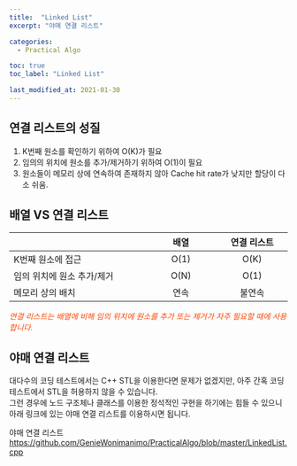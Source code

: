 ```yaml
---
title:  "Linked List"
excerpt: "야매 연결 리스트"

categories:
  - Practical Algo

toc: true
toc_label: "Linked List"

last_modified_at: 2021-01-30
---
```


## 연결 리스트의 성질
1. K번째 원소를 확인하기 위하여 O(K)가 필요
2. 임의의 위치에 원소를 추가/제거하기 위하여 O(1)이 필요
3. 원소들이 메모리 상에 연속하여 존재하지 않아 Cache hit rate가 낮지만 할당이 다소 쉬움.

## 배열 VS 연결 리스트
<table>
  <thead>
    <tr>
      <th style="text-align: left" width="250"> </th>
      <th style="text-align: center" width="120">배열</th>
      <th style="text-align: center" width="120">연결 리스트</th>
    </tr>
  </thead>
  <tbody>
    <tr>
      <td style="text-align: left">K번째 원소에 접근</td>
      <td style="text-align: center">O(1)</td>
      <td style="text-align: center">O(K)</td>
    </tr>
    <tr>
      <td style="text-align: left">임의 위치에 원소 추가/제거</td>
      <td style="text-align: center">O(N)</td>
      <td style="text-align: center">O(1)</td>
    </tr>
    <tr>
      <td style="text-align: left">메모리 상의 배치</td>
      <td style="text-align: center">연속</td>
      <td style="text-align: center">불연속</td>
    </tr>
  </tbody>
</table>

<i style="color: #FF4500;">연결 리스트는 배열에 비해 임의 위치에 원소를 추가 또는 제거가 자주 필요할 때에 사용합니다.</i>

## 야매 연결 리스트 
대다수의 코딩 테스트에서는 C++ STL을 이용한다면 문제가 없겠지만, 아주 간혹 코딩 테스트에서 STL을 허용하지 않을 수 있습니다.<br>
그런 경우에 노드 구조체나 클래스를 이용한 정석적인 구현을 하기에는 힘들 수 있으니 아래 링크에 있는 야매 연결 리스트를 이용하시면 됩니다.<br>

야매 연결 리스트 <https://github.com/GenieWonimanimo/PracticalAlgo/blob/master/LinkedList.cpp>